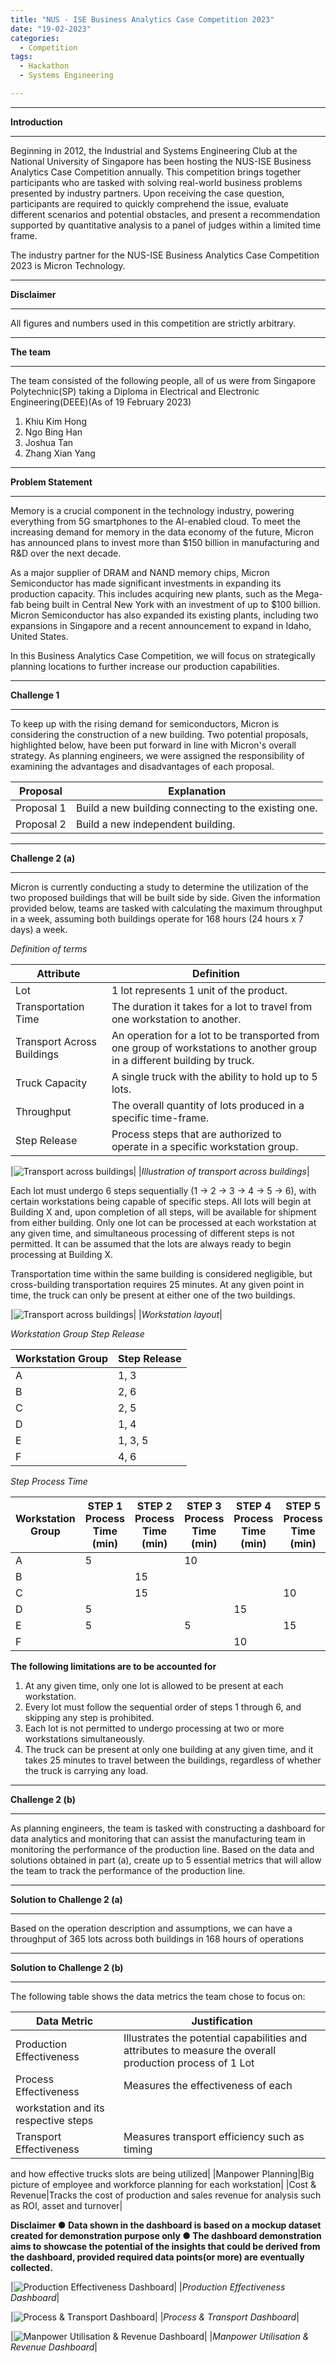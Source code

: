 ```yaml
---
title: "NUS - ISE Business Analytics Case Competition 2023"
date: "19-02-2023"
categories:
  - Competition
tags:
  - Hackathon
  - Systems Engineering

---
```


***

<strong>Introduction</strong>

***
Beginning in 2012, the Industrial and Systems Engineering Club at the National University of Singapore has been hosting the NUS-ISE Business Analytics Case Competition annually. This competition brings together participants who are tasked with solving real-world business problems presented by industry partners. Upon receiving the case question, participants are required to quickly comprehend the issue, evaluate different scenarios and potential obstacles, and present a recommendation supported by quantitative analysis to a panel of judges within a limited time frame.

The industry partner for the NUS-ISE Business Analytics Case Competition 2023 is Micron Technology.

***

<strong>Disclaimer</strong>

***
All figures and numbers used in this competition are strictly arbitrary.  

***

<strong>The team</strong>

***
The team consisted of the following people, all of us were from Singapore Polytechnic(SP) taking a Diploma in Electrical and Electronic Engineering(DEEE)(As of 19 February 2023)

1. Khiu Kim Hong
2. Ngo Bing Han
3. Joshua Tan
4. Zhang Xian Yang 

***

<strong>Problem Statement</strong>

***

Memory is a crucial component in the technology industry, powering everything from 5G smartphones to the AI-enabled cloud. To meet the increasing demand for memory in the data economy of the future, Micron has announced plans to invest more than $150 billion in manufacturing and R&D over the next decade.

As a major supplier of DRAM and NAND memory chips, Micron Semiconductor has made significant investments in expanding its production capacity. This includes acquiring new plants, such as the Mega-fab being built in Central New York with an investment of up to $100 billion. Micron Semiconductor has also expanded its existing plants, including two expansions in Singapore and a recent announcement to expand in Idaho, United States.

In this Business Analytics Case Competition, we will focus on strategically planning locations to further increase our production capabilities.

***

<strong>Challenge 1</strong>

***

To keep up with the rising demand for semiconductors, Micron is considering the construction of a new building. Two potential proposals, highlighted below, have been put forward in line with Micron's overall strategy. As planning engineers, we were assigned the responsibility of examining the advantages and disadvantages of each proposal. 

|Proposal| Explanation |
| ----------- | ----------- |
|Proposal 1| Build a new building connecting to the existing one. |
|Proposal 2| Build a new independent building. |

***

<strong>Challenge 2 (a)</strong>

***

Micron is currently conducting a study to determine the utilization of the two proposed buildings that will be built side by side. Given the information provided below, teams are tasked with calculating the maximum throughput in a week, assuming both buildings operate for 168 hours (24 hours x 7 days) a week.

<em>Definition of terms</em>

|Attribute| Definition |
| ----------- | ----------- |
|Lot|1 lot represents 1 unit of the product.|
|Transportation Time|The duration it takes for a lot to travel from one workstation to another.|
|Transport Across Buildings|An operation for a lot to be transported from one group of workstations to another group in a different building by truck.|
|Truck Capacity|A single truck with the ability to hold up to 5 lots.|
|Throughput|The overall quantity of lots produced in a specific time-frame.|
|Step Release|Process steps that are authorized to operate in a specific workstation group.|

|![Transport across buildings](/assets/images/NUS_ISC_BACC-2023/cross_building.png)|
|<em>Illustration of transport across buildings</em>|

Each lot must undergo 6 steps sequentially (1 -> 2 -> 3 -> 4 -> 5 -> 6), with certain workstations being capable of specific steps. All lots will begin at Building X and, upon completion of all steps, will be available for shipment from either building. Only one lot can be processed at each workstation at any given time, and simultaneous processing of different steps is not permitted. It can be assumed that the lots are always ready to begin processing at Building X.

Transportation time within the same building is considered negligible, but cross-building transportation requires 25 minutes. At any given point in time, the truck can only be present at either one of the two buildings.

|![Transport across buildings](/assets/images/NUS_ISC_BACC-2023/workstation_layout.png)|
|<em>Workstation layout</em>|

<em>Workstation Group Step Release </em>

|Workstation Group|Step Release|
| ----------- | ----------- |
|A|	1, 3|
|B|	2, 6|
|C|	2, 5|
|D|	1, 4|
|E|	1, 3, 5|
|F|	4, 6|

<em>Step Process Time </em>

|Workstation Group|STEP 1 Process Time (min)|STEP 2 Process Time (min)|STEP 3 Process Time (min)|STEP 4 Process Time (min)|STEP 5 Process Time (min)|STEP 6 Process Time (min)|
| ----------- | ----------- | ----------- | ----------- | ----------- | ----------- | ----------- |
|A|5| |10| | | |			
|B| |15| | | |10|
|C| |15| | |10| |
|D|5| |	|15| | |		
|E|5| |5| |15| |	
|F| | | |10| |10|

<strong>The following limitations are to be accounted for</strong> 

1. At any given time, only one lot is allowed to be present at each workstation.
2. Every lot must follow the sequential order of steps 1 through 6, and skipping any step is prohibited.
3. Each lot is not permitted to undergo processing at two or more workstations simultaneously.
4. The truck can be present at only one building at any given time, and it takes 25 minutes to travel between the buildings, regardless of whether the truck is carrying any load.

***

<strong>Challenge 2 (b)</strong>

***
As planning engineers, the team is tasked with constructing a dashboard for data analytics and monitoring that can assist the manufacturing team in monitoring the performance of the production line. Based on the data and solutions obtained in part (a), create up to 5 essential metrics that will allow the team to track the performance of the production line. 

***

<strong>Solution to Challenge 2 (a)</strong>

***
Based on the operation description and assumptions, we can have a throughput of 365 lots across both buildings in 168 hours of operations

***

<strong>Solution to Challenge 2 (b)</strong>

***

The following table shows the data metrics the team chose to focus on:

|Data Metric|Justification|
| ----------- | ----------- |
|Production Effectiveness|Illustrates the potential capabilities and attributes to measure the overall production process of 1 Lot|
|Process Effectiveness|Measures the effectiveness of each
workstation and its respective steps|
|Transport Effectiveness|Measures transport efficiency such as timing
and how effective trucks slots are being
utilized|
|Manpower Planning|Big picture of employee and workforce
planning for each workstation|
|Cost & Revenue|Tracks the cost of production and sales
revenue for analysis such as ROI, asset
 and turnover|

<strong>
Disclaimer
● Data shown in the dashboard is based on a mockup dataset created for demonstration
purpose only
● The dashboard demonstration aims to showcase the potential of the insights that could
be derived from the dashboard, provided required data points(or more) are eventually
collected.
</strong>

|![Production Effectiveness Dashboard](/assets/images/NUS_ISC_BACC-2023/product_effectiveness.png)|
|<em>Production Effectiveness Dashboard</em>|

|![Process & Transport Dashboard](/assets/images/NUS_ISC_BACC-2023/process_effectiveness.png)|
|<em>Process & Transport Dashboard</em>|

|![Manpower Utilisation & Revenue Dashboard](/assets/images/NUS_ISC_BACC-2023/MP.png)|
|<em>Manpower Utilisation & Revenue Dashboard</em>|